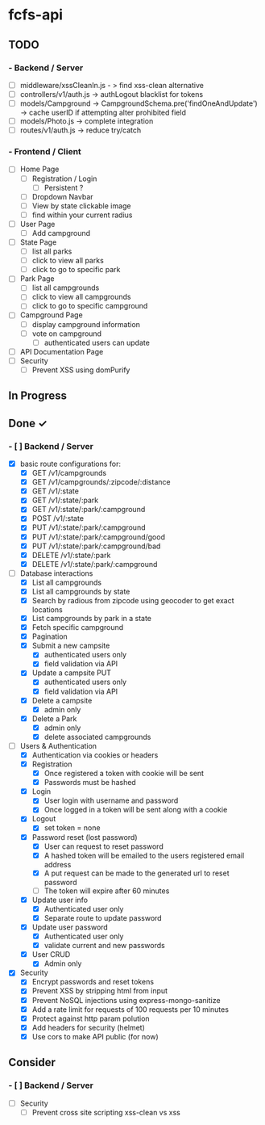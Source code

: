 # fcfs-api

## TODO

### - Backend / Server

- [ ] middleware/xssCleanIn.js - > find xss-clean alternative
- [ ] controllers/v1/auth.js -> authLogout blacklist for tokens
- [ ] models/Campground -> CampgroundSchema.pre('findOneAndUpdate') -> cache userID if attempting alter prohibited field
- [ ] models/Photo.js -> complete integration
- [ ] routes/v1/auth.js -> reduce try/catch

### - Frontend / Client

- [ ] Home Page
  - [ ] Registration / Login
    - [ ] Persistent ?
  - [ ] Dropdown Navbar
  - [ ] View by state clickable image
  - [ ] find within your current radius
- [ ] User Page
  - [ ] Add campground
- [ ] State Page
  - [ ] list all parks
  - [ ] click to view all parks
  - [ ] click to go to specific park
- [ ] Park Page
  - [ ] list all campgrounds
  - [ ] click to view all campgrounds
  - [ ] click to go to specific campground
- [ ] Campground Page
  - [ ] display campground information
  - [ ] vote on campground
    - [ ] authenticated users can update
- [ ] API Documentation Page
- [ ] Security
  - [ ] Prevent XSS using domPurify

## In Progress

## Done ✓

### - [ ] Backend / Server

- [x] basic route configurations for:
  - [x] GET /v1/campgrounds
  - [x] GET /v1/campgrounds/:zipcode/:distance
  - [x] GET /v1/:state
  - [x] GET /v1/:state/:park
  - [x] GET /v1/:state/:park/:campground
  - [x] POST /v1/:state
  - [x] PUT /v1/:state/:park/:campground
  - [x] PUT /v1/:state/:park/:campground/good
  - [x] PUT /v1/:state/:park/:campground/bad
  - [x] DELETE /v1/:state/:park
  - [x] DELETE /v1/:state/:park/:campground
- [ ] Database interactions
  - [x] List all campgrounds
  - [x] List all campgrounds by state
  - [x] Search by radious from zipcode using geocoder to get exact locations
  - [x] List campgrounds by park in a state
  - [x] Fetch specific campground
  - [x] Pagination
  - [x] Submit a new campsite
    - [x] authenticated users only
    - [x] field validation via API
  - [x] Update a campsite PUT
    - [x] authenticated users only
    - [x] field validation via API
  - [x] Delete a campsite
    - [x] admin only
  - [x] Delete a Park
    - [x] admin only
    - [x] delete associated campgrounds
- [ ] Users & Authentication
  - [x] Authentication via cookies or headers
  - [x] Registration
    - [x] Once registered a token with cookie will be sent
    - [x] Passwords must be hashed
  - [x] Login
    - [x] User login with username and password
    - [x] Once logged in a token will be sent along with a cookie
  - [x] Logout
    - [x] set token = none
  - [x] Password reset (lost password)
    - [x] User can request to reset password
    - [x] A hashed token will be emailed to the users registered email address
    - [x] A put request can be made to the generated url to reset password
    - [ ] The token will expire after 60 minutes
  - [x] Update user info
    - [x] Authenticated user only
    - [x] Separate route to update password
  - [x] Update user password
    - [x] Authenticated user only
    - [x] validate current and new passwords
  - [x] User CRUD
    - [x] Admin only
- [x] Security
  - [x] Encrypt passwords and reset tokens
  - [x] Prevent XSS by stripping html from input
  - [x] Prevent NoSQL injections using express-mongo-sanitize
  - [x] Add a rate limit for requests of 100 requests per 10 minutes
  - [x] Protect against http param polution
  - [x] Add headers for security (helmet)
  - [x] Use cors to make API public (for now)

## Consider

### - [ ] Backend / Server

- [ ] Security
  - [ ] Prevent cross site scripting xss-clean vs xss
